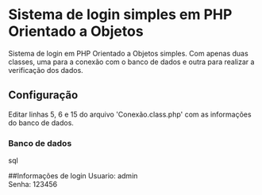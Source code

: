 Sistema de login simples em PHP Orientado a Objetos
=======================

Sistema de login em PHP Orientado a Objetos simples. Com apenas duas classes, uma para a conexão com o banco de dados e outra para realizar a verificação dos dados.

## Configuração

Editar linhas 5, 6 e 15 do arquivo 'Conexão.class.php' com as informações do banco de dados.

### Banco de dados

  sql
  

##Informações de login
Usuario: admin<br>
Senha: 123456
